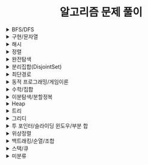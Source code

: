 <div align="center"> 

# 알고리즘 문제 풀이
</div>

<details>
<summary>BFS/DFS</summary>
<div markdown="1"> 
<a href="https://www.acmicpc.net/problem/1012">유기농 배추</a>  
<a href="https://www.acmicpc.net/problem/1260">DFS와 BFS</a>  
<a href="https://www.acmicpc.net/problem/1697">숨바꼭질</a>         
<a href="https://www.acmicpc.net/problem/1743">음식물 피하기</a>
<a href="https://www.acmicpc.net/problem/1987">알파벳</a>
<a href="https://www.acmicpc.net/problem/2178">미로 탐색</a>        
<a href="https://www.acmicpc.net/problem/2606">바이러스</a>         
<a href="https://www.acmicpc.net/problem/2667">단지번호 붙이기</a>
<a href="https://www.acmicpc.net/problem/7569">토마토</a> 
<a href="https://www.acmicpc.net/problem/7576">토마토</a>   
<a href="https://www.acmicpc.net/problem/10026">적록색약</a>  
<a href="https://www.acmicpc.net/problem/11724">연결 요소의 개수</a>      
<a href="https://www.acmicpc.net/problem/11725">트리의 부모 찾기</a>     
<a href="https://programmers.co.kr/learn/courses/30/lessons/43165">타겟 넘버</a>     
</div>
</details>
<details>
<summary>구현/문자열</summary>
<div markdown="2">    
<a href="https://www.acmicpc.net/problem/1152">단어의 개수</a> 
<a href="https://www.acmicpc.net/problem/1157">단어 공부</a>  
<a href="https://www.acmicpc.net/problem/1316">그룹 단어 체커</a> 
<a href="https://www.acmicpc.net/problem/1330">두 수 비교하기</a>  
<a href="https://www.acmicpc.net/problem/9093">단어 뒤집기</a>  
<a href="https://www.acmicpc.net/problem/9342">염색체</a>  
<a href="https://www.acmicpc.net/problem/11723">집합</a>   
<a href="https://programmers.co.kr/learn/courses/30/lessons/81301">숫자 문자열과 영단어</a>   
</div>
</details>
<details>
<summary>해시</summary>
<div markdown="3">   
<a href="https://www.acmicpc.net/problem/1620">나는야 포켓몬 마스터 이다솜</a>  
<a href="https://www.acmicpc.net/problem/1764">듣보잡</a> 
<a href="https://www.acmicpc.net/problem/11652">카드</a>  
</div>
</details>
<details>
<summary>정렬</summary>
<div markdown="4">   
<a href="https://www.acmicpc.net/problem/2750">수 정렬하기</a> 
<a href="https://www.acmicpc.net/problem/2751">수 정렬하기2</a> 
<a href="https://www.acmicpc.net/problem/10989">수 정렬하기3</a>      
</div>
</details>
<details>
<summary>완전탐색</summary>
<div markdown="5">
<a href="https://www.acmicpc.net/problem/14500">테트로미노</a> 
</div>
</details>
<details>
<summary>분리집합(DisjointSet)</summary>
<div markdown="6">
<a href="https://www.acmicpc.net/problem/1043">거짓말</a>      
<a href="https://www.acmicpc.net/problem/1717">집합의 표현</a>
<a href="https://www.acmicpc.net/problem/4195">친구 네트워크</a>
<a href="https://www.acmicpc.net/problem/1976">여행가자</a>
</div>
</details>
<details>
<summary>최단경로</summary>
<div markdown="7">     
<a href="https://www.acmicpc.net/problem/1753">최단경로</a>
</div>
</details>
<details>
<summary>동적 프로그래밍/게임이론</summary>
<div markdown="8">    
<a href="https://www.acmicpc.net/problem/1003">피보나치 함수</a>
<a href="https://www.acmicpc.net/problem/1010">다리 놓기</a>
<a href="https://www.acmicpc.net/problem/1149">RGB 거리</a>  
<a href="https://www.acmicpc.net/problem/1463">1로 만들기</a>
<a href="https://www.acmicpc.net/problem/1932">정수 삼각형</a>   
<a href="https://www.acmicpc.net/problem/1932">설탕 배달</a>
<a href="https://www.acmicpc.net/problem/9095">1, 2, 3 더하기</a>
<a href="https://www.acmicpc.net/problem/9461">파도반수열</a>
<a href="https://www.acmicpc.net/problem/9655">돌 게임</a>
<a href="https://www.acmicpc.net/problem/9656">돌 게임2</a>
<a href="https://www.acmicpc.net/problem/9657">돌 게임3</a>
<a href="https://www.acmicpc.net/problem/11062">카드 게임</a>
<a href="https://www.acmicpc.net/problem/11726">2xN 타일링</a>
<a href="https://www.acmicpc.net/problem/12865">평범한 배낭</a>
<a href="https://school.programmers.co.kr/learn/courses/30/lessons/12900">2xN 타일링(프로그래머스)</a>
</div>
</details>
<details>
<summary>수학/집합</summary>
<div markdown="9">
<a href="https://www.acmicpc.net/problem/1929">소수 구하기</a> 
<a href="https://www.acmicpc.net/problem/9613">GCD 합</a>    
<a>SWEA 두 전구</a>    
</div>
</details>
<details>
<summary>이분탐색/분할정복</summary>
<div markdown="10">
<a href="https://www.acmicpc.net/problem/1074">Z</a>  
<a href="https://www.acmicpc.net/problem/1920">수 찾기</a>  
<a href="https://www.acmicpc.net/problem/2110">공유기 탐색</a>  
<a href="https://www.acmicpc.net/problem/2630">색종이 만들기</a>  
<a href="https://programmers.co.kr/learn/courses/30/lessons/68936">쿼드압축 후 개수 세기</a>   
<a href="https://softeer.ai/practice/info.do?idx=1&eid=1204">슈퍼컴퓨터 클러스터</a>             
</div>
</details>
<details>
<summary>Heap</summary>
<div markdown="11">   
<a href="https://www.acmicpc.net/problem/1927">최소 힙</a>  
<a href="https://www.acmicpc.net/problem/11279">최대 힙</a>  
<a href="https://programmers.co.kr/learn/courses/30/lessons/42626">더 맵게</a>       
</div>
</details>
<details>
<summary>트리</summary>
<div markdown="12">  
<a href="https://www.acmicpc.net/problem/1068">트리</a>
<a href="https://www.acmicpc.net/problem/1197">최소 스패닝 트리</a>  
<a href="https://www.acmicpc.net/problem/1991">트리 순회</a> 
<a href="https://www.acmicpc.net/problem/6416">트리인가?</a>
<a href="https://softeer.ai/practice/info.do?idx=1&eid=1256">업무 처리</a>  
</div>
</details>
<details>
<summary>그리디</summary>
<div markdown="13">
<a href="https://www.acmicpc.net/problem/1931">회의실 배정</a>     
<a href="https://www.acmicpc.net/problem/11047">동전 0</a>     
<a href="https://www.acmicpc.net/problem/11399">ATM</a>   
<a href="https://www.acmicpc.net/problem/13305">주유소</a> 
<a href="https://softeer.ai/practice/info.do?idx=1&eid=395">금고 털이</a>   
</div>
</details>
<details>
<summary>투 포인터/슬라이딩 윈도우/부분 합</summary>
<div markdown="13">  
<a href="https://www.acmicpc.net/problem/1806">부분합</a>  
<a href="https://www.acmicpc.net/problem/2003">수들의 합 2</a>
<a href="https://www.acmicpc.net/problem/2467">용액</a>
<a href="https://www.acmicpc.net/problem/2531">회전 초밥</a>     
<a href="https://www.acmicpc.net/problem/11728">배열 합치기</a>  
<a href="https://softeer.ai/practice/info.do?idx=1&eid=654">통근버스 출발순서 검증하기</a>         
</div>
</details>
<details>
<summary>위상정렬</summary>
<div markdown="14">  
<a href="https://www.acmicpc.net/problem/2252">줄 세우기</a>      
<a href="https://www.acmicpc.net/problem/1005">ACMCRAFT</a>       
</div>
</details>
<details>
<summary>백트래킹/순열/조합</summary>
<div markdown="15">  
<a href="https://www.acmicpc.net/problem/15654">N과 M(5)</a>  
<a href="https://www.acmicpc.net/problem/11050">이항계수1</a>          
</div>
</details>
<details>
<summary>스택/큐</summary>
<div markdown="16">  
<a href="https://www.acmicpc.net/problem/1874">스택 수열</a>     
<a href="https://www.acmicpc.net/problem/1935">후기 표기식2</a>   
<a href="https://www.acmicpc.net/problem/2346">풍선 터뜨리기</a>   
<a href="https://www.acmicpc.net/problem/9012">괄호</a>
<a href="https://www.acmicpc.net/problem/10799">쇠 막대기</a> 
<a href="https://www.acmicpc.net/problem/10828">스택</a>     
</div>
</details>
<details>
<summary>미분류</summary>
<div markdown="17">  
    
</div>
</details>